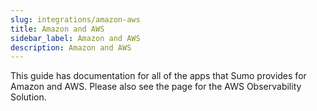 ```yaml
---
slug: integrations/amazon-aws
title: Amazon and AWS
sidebar_label: Amazon and AWS
description: Amazon and AWS
---
```


This guide has documentation for all of the apps that Sumo provides for Amazon and AWS. Please also see the page for the AWS Observability Solution.
